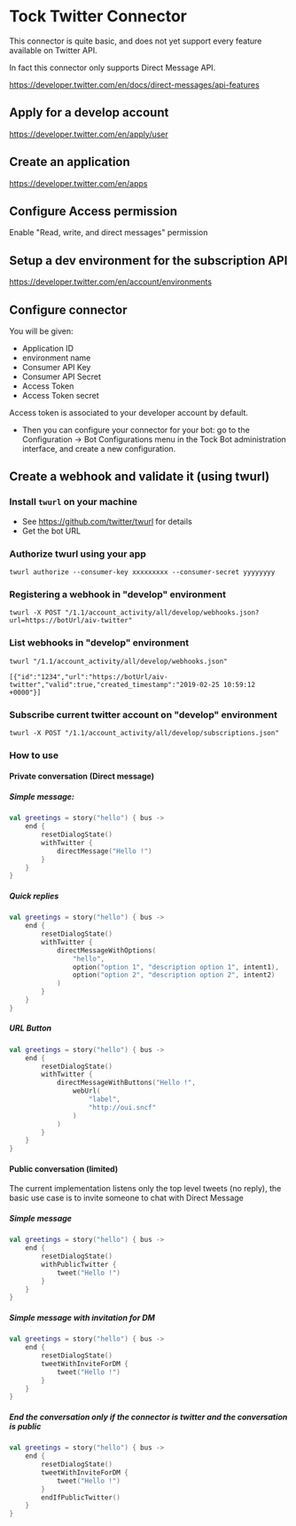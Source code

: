 # Tock Twitter Connector

This connector is quite basic, and does not yet support every feature available on Twitter API.

In fact this connector only supports Direct Message API.

https://developer.twitter.com/en/docs/direct-messages/api-features

## Apply for a develop account

https://developer.twitter.com/en/apply/user

## Create an application

https://developer.twitter.com/en/apps

## Configure Access permission

Enable "Read, write, and direct messages" permission

##  Setup a dev environment for the subscription API

https://developer.twitter.com/en/account/environments

## Configure connector

You will be given:

 - Application ID
 - environment name
 - Consumer API Key
 - Consumer API Secret
 - Access Token
 - Access Token secret
 
 
Access token is associated to your developer account by default.

* Then you can configure your connector for your bot: go to the Configuration -> Bot Configurations menu in the Tock Bot administration interface, and create a new configuration.

## Create a webhook and validate it (using twurl)

### Install `twurl` on your machine
* See https://github.com/twitter/twurl for details
* Get the bot URL 

### Authorize twurl using your app

    twurl authorize --consumer-key xxxxxxxxx --consumer-secret yyyyyyyy

### Registering a webhook in "develop" environment

    twurl -X POST "/1.1/account_activity/all/develop/webhooks.json?url=https://botUrl/aiv-twitter"

### List webhooks in "develop" environment

    twurl "/1.1/account_activity/all/develop/webhooks.json"

    [{"id":"1234","url":"https://botUrl/aiv-twitter","valid":true,"created_timestamp":"2019-02-25 10:59:12 +0000"}]


### Subscribe current twitter account on "develop" environment

    twurl -X POST "/1.1/account_activity/all/develop/subscriptions.json"

### How to use
#### Private conversation (Direct message)
##### Simple message:

```kotlin
val greetings = story("hello") { bus ->
    end {
        resetDialogState()
        withTwitter {
            directMessage("Hello !")
        }
    }
}
```

##### Quick replies
```kotlin
val greetings = story("hello") { bus ->
    end {
        resetDialogState()
        withTwitter {
            directMessageWithOptions(
                "hello",
                option("option 1", "description option 1", intent1),
                option("option 2", "description option 2", intent2)
            )
        }
    }
}
```

##### URL Button
```kotlin
val greetings = story("hello") { bus ->
    end {
        resetDialogState()
        withTwitter {
            directMessageWithButtons("Hello !",
                webUrl(
                    "label",
                    "http://oui.sncf"
                )
            )
        }
    }
}
```

#### Public conversation (limited)
The current implementation listens only the top level tweets (no reply), the basic use case is to invite someone to chat with Direct Message

##### Simple message
```kotlin
val greetings = story("hello") { bus ->
    end {
        resetDialogState()
        withPublicTwitter {
            tweet("Hello !")
        }
    }
}
```

##### Simple message with invitation for DM
```kotlin
val greetings = story("hello") { bus ->
    end {
        resetDialogState()
        tweetWithInviteForDM {
            tweet("Hello !")
        }
    }
}
```

##### End the conversation only if the connector is twitter and the conversation is public
```kotlin
val greetings = story("hello") { bus ->
    end {
        resetDialogState()
        tweetWithInviteForDM {
            tweet("Hello !")
        }
        endIfPublicTwitter()
    }
}
```